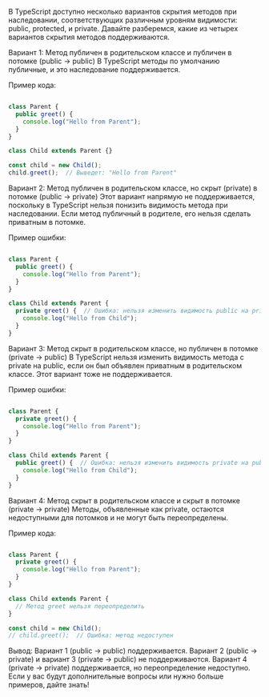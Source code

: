 В TypeScript доступно несколько вариантов скрытия методов при наследовании, соответствующих различным уровням видимости: public, protected, и private. Давайте разберемся, какие из четырех вариантов скрытия методов поддерживаются.

Вариант 1: Метод публичен в родительском классе и публичен в потомке (public → public)
В TypeScript методы по умолчанию публичные, и это наследование поддерживается.

Пример кода:

```typescript

class Parent {
  public greet() {
    console.log("Hello from Parent");
  }
}

class Child extends Parent {}

const child = new Child();
child.greet();  // Выведет: "Hello from Parent"
```
Вариант 2: Метод публичен в родительском классе, но скрыт (private) в потомке (public → private)
Этот вариант напрямую не поддерживается, поскольку в TypeScript нельзя понизить видимость метода при наследовании. Если метод публичный в родителе, его нельзя сделать приватным в потомке.

Пример ошибки:

```typescript

class Parent {
  public greet() {
    console.log("Hello from Parent");
  }
}

class Child extends Parent {
  private greet() {  // Ошибка: нельзя изменить видимость public на private
    console.log("Hello from Child");
  }
}
```

Вариант 3: Метод скрыт в родительском классе, но публичен в потомке (private → public)
В TypeScript нельзя изменить видимость метода с private на public, если он был объявлен приватным в родительском классе. Этот вариант тоже не поддерживается.

Пример ошибки:

```typescript

class Parent {
  private greet() {
    console.log("Hello from Parent");
  }
}

class Child extends Parent {
  public greet() {  // Ошибка: нельзя изменить видимость private на public
    console.log("Hello from Child");
  }
}
```

Вариант 4: Метод скрыт в родительском классе и скрыт в потомке (private → private)
Методы, объявленные как private, остаются недоступными для потомков и не могут быть переопределены.

Пример кода:

```typescript

class Parent {
  private greet() {
    console.log("Hello from Parent");
  }
}

class Child extends Parent {
  // Метод greet нельзя переопределить
}

const child = new Child();
// child.greet();  // Ошибка: метод недоступен
```
Вывод:
Вариант 1 (public → public) поддерживается.
Вариант 2 (public → private) и вариант 3 (private → public) не поддерживаются.
Вариант 4 (private → private) поддерживается, но переопределение недоступно.
Если у вас будут дополнительные вопросы или нужно больше примеров, дайте знать!